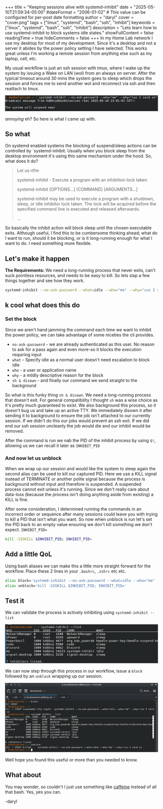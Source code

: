 +++
title = "Keeping sessions alive with systemd-inhibit"
date = "2025-05-10T21:59:34-05:00"
#dateFormat = "2006-01-02" # This value can be configured for per-post date formatting
author = "daryl"
cover = "cover.png"
tags = ["linux", "systemd", "bash", "ssh", "inhibit"]
keywords = ["linux", "systemd", "bash", "ssh", "inhibit"]
description = "Lets learn how to use systemd-inhibit to block systems idle states."
showFullContent = false
readingTime = true
hideComments = false
+++
In my Home Lab network I use my desktop for most of my development. Since it's a desktop and not a server it abides by the power policy setting I have selected. This works great unless I'm working a remote session from anything else such as my laptop, cell, etc.

My usual workflow is just an ssh session with tmux, where I wake up the system by issuing a Wake on LAN (wol) from an always on server. After the typical timeout around 30 mins the system goes to sleep which drops the session and forces me to send another wol and reconnect via ssh and then reattach to tmux.

![systemd-inhibit-list](power_off.png)

*annoying* eh? So here is what I came up with.

## So what

On systemd enabled systems the blocking of suspend/sleep actions can be controlled by `systemd-inhibit. Usually when you block sleep from the desktop environment it's using this same mechanism under the hood. So, what does it do?

> Let us rtfm
>
> systemd-inhibit - Execute a program with an inhibition lock taken
>
> systemd-inhibit [OPTIONS...] [COMMAND] [ARGUMENTS...]
>
> systemd-inhibit may be used to execute a program with a shutdown, sleep, or idle inhibitor lock taken.
> The lock will be acquired before the specified command line is executed and released afterwards.
>
> …

So basically the inhibit action will block sleep until the chosen executable exits. Although useful, I find this to be cumbersome thinking ahead; what do I want to run, should it be blocking, or is it long-running enough for what I want to do. I need something more flexible.

## Let's make it happen

**The Requirements:** We need a long-running process that never exits, can't suck pointless resources, and needs to be easy to kill. So lets slap a few things together and see how they work.

```sh
systemd-inhibit --no-ask-password --what=idle --who="me" --why="cuz I said so" sh & disown; export INHIBIT_PID=$!
```

## k cool what does this do
### Set the block

Since we aren't hand jamming the command each time we want to inhibit the power policy, we can take advantage of some niceties the cli provides.

- `no-ask-password` - we are already authenticated as this user. No reason to ask for a pass again and even more-so it blocks the execution requiring input
- `what` - Specify idle as a normal user doesn't need escalation to block idle
- `who` - a user or application name
- `why` - a mildly descriptive reason for the block
- `sh & disown` - and finally our command we send straight to the background

So what is this funky thing `sh & disown`. We need a long-running process that doesn't exit. For general compatibility I thought `sh` was a wise choice as it's pretty much guaranteed to exist. We also background this process, so it doesn't bug us and take up an active TTY.
We immediately disown it after sending it to background to ensure the job isn't attached to
our currently session. If we didn't do this our jobs would prevent an ssh exit. If we
did end our ssh session uncleanly the job would die and our inhibit would be removed.

After the command is run we nab the PID of the inhibit process by using `$!`, allowing us we can recall it later as `INHIBIT_PID`

### And now let us unblock

When we wrap up our session and would like the system to sleep again the second alias can be used to kill our captured PID. Here we use a KILL signal instead of TERMINATE or another polite signal because the process is background without input and therefore is suspended. A suspended process cannot exit unless it's running. Since we don't really care about data-loss (because the process isn't doing anything aside from existing) a KILL is fine.

After some consideration, I determined running the commands in an incorrect order or sequence after many sessions could leave you with trying to kill a PID that isn't what you want. So now when unblock is run let's set the PID back to an empty value ensuring we don't kill something we don't expect. `INHIBIT_PID=`

```sh
kill -SIGKILL $INHIBIT_PID; INHIBIT_PID=
```

## Add a little QoL

Using bash aliases we can make this a little more straight forward for the workflow. Place these 2 lines in your `.bashrc`, `.zshrc` etc etc.

```sh
alias block='systemd-inhibit --no-ask-password --what=idle --who="me" --why="cuz I said so" sh & disown; export INHIBIT_PID=$!'
alias unblock='kill -SIGKILL $INHIBIT_PID; INHIBIT_PID='
```

## Test it

We can validate the process is actively inhibiting using `systemd-inhibit --list`

![systemd-inhibit-list](inhibit_list.png)

We can now step through this process in our workflow, issue a `block` followed by an `unblock` wrapping up our session.

![systemd-inhibit-list](it_works.png)

Well hope you found this useful or more than you needed to know.

## What about

You may wonder, so couldn't I just use something like [caffeine](https://github.com/pkage/caffeine) instead of all that bash. Yes, yes you can.

-daryl

